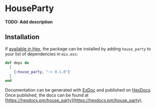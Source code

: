 # HouseParty

**TODO: Add description**

## Installation

If [available in Hex](https://hex.pm/docs/publish), the package can be installed
by adding `house_party` to your list of dependencies in `mix.exs`:

```elixir
def deps do
  [
    {:house_party, "~> 0.1.0"}
  ]
end
```

Documentation can be generated with [ExDoc](https://github.com/elixir-lang/ex_doc)
and published on [HexDocs](https://hexdocs.pm). Once published, the docs can
be found at [https://hexdocs.pm/house_party](https://hexdocs.pm/house_party).

